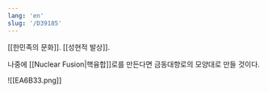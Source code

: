 ```yaml
---
lang: 'en'
slug: '/D39185'
---
```


[[한민족의 문화]]. [[성현적 발상]].

나중에 [[Nuclear Fusion|핵융합]]로를 만든다면 금동대향로의 모양대로 만들 것이다.

![[EA6B33.png]]
